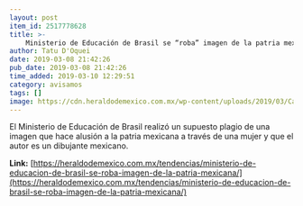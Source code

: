 ```yaml
---
layout: post
item_id: 2517778628
title: >-
    Ministerio de Educación de Brasil se “roba” imagen de la patria mexicana
author: Tatu D'Oquei
date: 2019-03-08 21:42:26
pub_date: 2019-03-08 21:42:26
time_added: 2019-03-10 12:29:51
category: avisamos
tags: []
image: https://cdn.heraldodemexico.com.mx/wp-content/uploads/2019/03/Captura-de-pantalla-2019-03-08-a-las-16.20.34-e1552084863739.png
---
```


El Ministerio de Educación de Brasil realizó un supuesto plagio de una imagen que hace alusión a la patria mexicana a través de una mujer y que el autor es un dibujante mexicano.

**Link:** [https://heraldodemexico.com.mx/tendencias/ministerio-de-educacion-de-brasil-se-roba-imagen-de-la-patria-mexicana/](https://heraldodemexico.com.mx/tendencias/ministerio-de-educacion-de-brasil-se-roba-imagen-de-la-patria-mexicana/)


